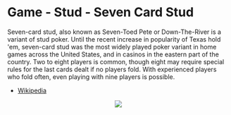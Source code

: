 # Game - Stud - Seven Card Stud

Seven-card stud, also known as Seven-Toed Pete or Down-The-River is a variant of stud poker. Until the recent increase in popularity of Texas hold 'em, seven-card stud was the most widely played poker variant in home games across the United States, and in casinos in the eastern part of the country. Two to eight players is common, though eight may require special rules for the last cards dealt if no players fold. With experienced players who fold often, even playing with nine players is possible. 

 * [Wikipedia](https://en.wikipedia.org/wiki/Seven-card_stud)

<p align=center><img src="https://github.com/Ericmas001/BluffinMuffin.Protocol/blob/main/Documentation/Activities/Protocol.Game.Variant.Stud.SevenCardsStud.png"></p>